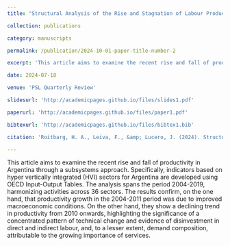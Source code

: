 ```yaml
---
title: "Structural Analysis of the Rise and Stagnation of Labour Productivity in Argentina (2004-2019): A Growing Subsystems Approach"

collection: publications

category: manuscripts

permalink: /publication/2024-10-01-paper-title-number-2

excerpt: 'This article aims to examine the recent rise and fall of productivity in Argentina through a subsystems approach. Specifically, indicators based on hyper vertically integrated (HVI) sectors for Argentina are developed using OECD Input-Output Tables. The analysis spans the period 2004-2019, harmonizing activities across 36 sectors. The results confirm, on the one hand, that productivity growth in the 2004-2011 period was due to improved macroeconomic conditions. On the other hand, they show a declining trend in productivity from 2010 onwards, highlighting the significance of a concentrated pattern of technical change and evidence of disinvestment in direct and indirect labour, and, to a lesser extent, demand composition, attributable to the growing importance of services.'

date: 2024-07-18

venue: 'PSL Quarterly Review'

slidesurl: 'http://academicpages.github.io/files/slides1.pdf'

paperurl: 'http://academicpages.github.io/files/paper1.pdf'

bibtexurl: 'http://academicpages.github.io/files/bibtex1.bib'

citation: 'Roitbarg, H. A., Leiva, F., &amp; Lucero, J. (2024). Structural analysis of the rise and stagnation of labour productivity in Argentina (2004–2019): A growing subsystems approach. <i>PSL Quarterly Review</i>, 77(309), 195–230. <a href="https://doi.org/10.13133/2037-3643/18511">https://doi.org/10.13133/2037-3643/18511</a>.'

---
```


This article aims to examine the recent rise and fall of productivity in Argentina through a subsystems approach. Specifically, indicators based on hyper vertically integrated (HVI) sectors for Argentina are developed using OECD Input-Output Tables. The analysis spans the period 2004-2019, harmonizing activities across 36 sectors. The results confirm, on the one hand, that productivity growth in the 2004-2011 period was due to improved macroeconomic conditions. On the other hand, they show a declining trend in productivity from 2010 onwards, highlighting the significance of a concentrated pattern of technical change and evidence of disinvestment in direct and indirect labour, and, to a lesser extent, demand composition, attributable to the growing importance of services.
